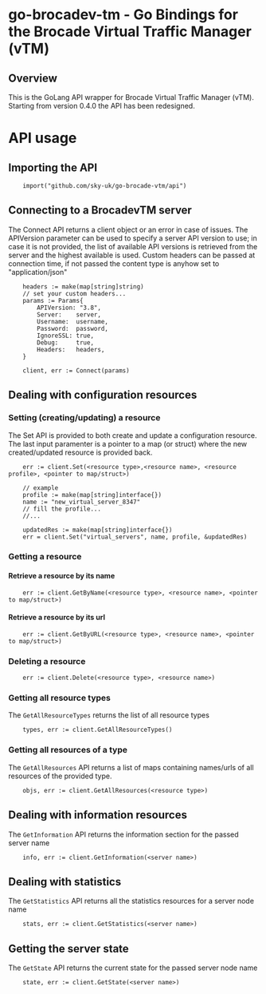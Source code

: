 # go-brocadev-tm - Go Bindings for the Brocade Virtual Traffic Manager (vTM)

## Overview

This is the GoLang API wrapper for Brocade Virtual Traffic Manager (vTM).
Starting from version 0.4.0 the API has been redesigned.

# API usage

## Importing the API

```
    import("github.com/sky-uk/go-brocade-vtm/api")
```

## Connecting to a BrocadevTM server
The Connect API returns a client object or an error in case of issues.
The APIVersion parameter can be used to specify a server API version to use;
in case it is not provided, the list of available API versions is retrieved
from the server and the highest available is used.
Custom headers can be passed at connection time, if not passed the content type
is anyhow set to "application/json"

```
    headers := make(map[string]string)
    // set your custom headers...
	params := Params{
		APIVersion: "3.8",
		Server:    server,
		Username:  username,
		Password:  password,
		IgnoreSSL: true,
		Debug:     true,
        Headers:   headers,
	}

	client, err := Connect(params)
```

## Dealing with configuration resources

### Setting (creating/updating) a resource
The Set API is provided to both create and update a configuration resource.
The last input paramenter is a pointer to a map (or struct) where the new
created/updated resource is provided back.

```
    err := client.Set(<resource type>,<resource name>, <resource profile>, <pointer to map/struct>)

    // example
	profile := make(map[string]interface{})
    name := "new_virtual_server_8347"
    // fill the profile...
    //...

	updatedRes := make(map[string]interface{})
	err = client.Set("virtual_servers", name, profile, &updatedRes)
```


### Getting a resource

#### Retrieve a resource by its name
```
    err := client.GetByName(<resource type>, <resource name>, <pointer to map/struct>)
```

#### Retrieve a resource by its url
```
    err := client.GetByURL(<resource type>, <resource name>, <pointer to map/struct>)
```


### Deleting a resource

```
    err := client.Delete(<resource type>, <resource name>)
```

### Getting all resource types
The ``GetAllResourceTypes`` returns the list of all resource types
```
    types, err := client.GetAllResourceTypes()
```


### Getting all resources of a type
The ``GetAllResources`` API returns a list of maps containing names/urls of all 
resources of the provided type.

```
    objs, err := client.GetAllResources(<resource type>)
```

## Dealing with information resources
The ``GetInformation`` API returns the information section for the passed server name
```
    info, err := client.GetInformation(<server name>)
```

## Dealing with statistics
The ``GetStatistics`` API returns all the statistics resources for a server node name
```
    stats, err := client.GetStatistics(<server name>)
```

## Getting the server state
The ``GetState`` API returns the current state for the passed server node name
```
    state, err := client.GetState(<server name>)
```
